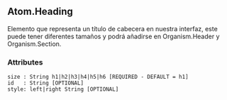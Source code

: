 ## Atom.Heading
Elemento que representa un título de cabecera en nuestra interfaz, este puede tener diferentes tamaños y podrá añadirse en Organism.Header y Organism.Section.


### Attributes

```
size : String h1|h2|h3|h4|h5|h6 [REQUIRED - DEFAULT = h1]
id   : String [OPTIONAL]
style: left|right String [OPTIONAL]
```
